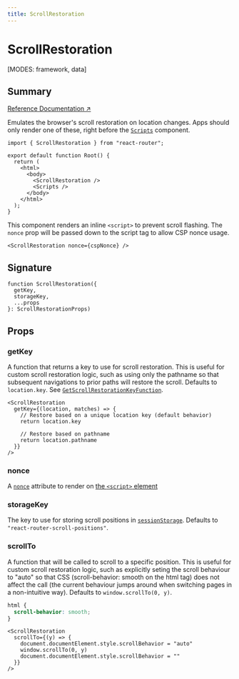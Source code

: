 ```yaml
---
title: ScrollRestoration
---
```


# ScrollRestoration

<!--
⚠️ ⚠️ IMPORTANT ⚠️ ⚠️ 

Thank you for helping improve our documentation!

This file is auto-generated from the JSDoc comments in the source
code, so please edit the JSDoc comments in the file below and this
file will be re-generated once those changes are merged.

https://github.com/remix-run/react-router/blob/main/packages/react-router/lib/dom/lib.tsx
-->

[MODES: framework, data]

## Summary

[Reference Documentation ↗](https://api.reactrouter.com/v7/functions/react_router.ScrollRestoration.html)

Emulates the browser's scroll restoration on location changes. Apps should only render one of these, right before the [`Scripts`](../components/Scripts) component.

```tsx
import { ScrollRestoration } from "react-router";

export default function Root() {
  return (
    <html>
      <body>
        <ScrollRestoration />
        <Scripts />
      </body>
    </html>
  );
}
```

This component renders an inline `<script>` to prevent scroll flashing. The `nonce` prop will be passed down to the script tag to allow CSP nonce usage.

```tsx
<ScrollRestoration nonce={cspNonce} />
```

## Signature

```tsx
function ScrollRestoration({
  getKey,
  storageKey,
  ...props
}: ScrollRestorationProps)
```

## Props

### getKey

A function that returns a key to use for scroll restoration. This is useful
for custom scroll restoration logic, such as using only the pathname so
that subsequent navigations to prior paths will restore the scroll. Defaults
to `location.key`. See [`GetScrollRestorationKeyFunction`](https://api.reactrouter.com/v7/interfaces/react_router.GetScrollRestorationKeyFunction.html).

```tsx
<ScrollRestoration
  getKey={(location, matches) => {
    // Restore based on a unique location key (default behavior)
    return location.key

    // Restore based on pathname
    return location.pathname
  }}
/>
```

### nonce

A [`nonce`](https://developer.mozilla.org/en-US/docs/Web/HTML/Reference/Global_attributes/nonce)
attribute to render on [the `<script>` element](https://developer.mozilla.org/en-US/docs/Web/HTML/Reference/Elements/script)

### storageKey

The key to use for storing scroll positions in [`sessionStorage`](https://developer.mozilla.org/en-US/docs/Web/API/Window/sessionStorage).
Defaults to `"react-router-scroll-positions"`.

### scrollTo

A function that will be called to scroll to a specific position.
This is useful for custom scroll restoration logic, such as explicitly seting the scroll behaviour to "auto"
so that CSS (scroll-behavior: smooth on the html tag) does not affect the call (the current behaviour jumps around
when switching pages in a non-intuitive way).
Defaults to `window.scrollTo(0, y)`.

```css
html {
  scroll-behavior: smooth;
}
```

```tsx
<ScrollRestoration
  scrollTo={(y) => {
    document.documentElement.style.scrollBehavior = "auto"
    window.scrollTo(0, y)
    document.documentElement.style.scrollBehavior = ""
  }}
/>
```
